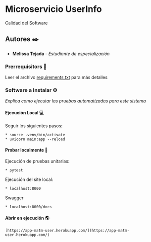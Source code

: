 # Microservicio UserInfo

Calidad del Software

## Autores ✒️

* **Melissa Tejada** - *Estudiante de especialización* 


### Prerrequisitors 🔧

Leer el archivo [requirements.txt](https://github.com/mtejada073/Taller2/blob/main/requirements.txt) para más detalles

### Software a Instalar ⚙️

_Explica como ejecutar las pruebas automatizadas para este sistema_

#### Ejecución Local 💻

Seguir los siguientes pasos:

```
* source .venv/bin/activate
* uvicorn main:app --reload
```

#### Probar localmente 🔎
Ejecución de pruebas unitarias:
```
* pytest
```

Ejecución del site local: 
```
* localhost:8000
```

Swagger
```
* localhost:8000/docs
```
#### Abrir en ejecución 🌎

```
[https://app-matm-user.herokuapp.com/](https://app-matm-user.herokuapp.com/)
```
